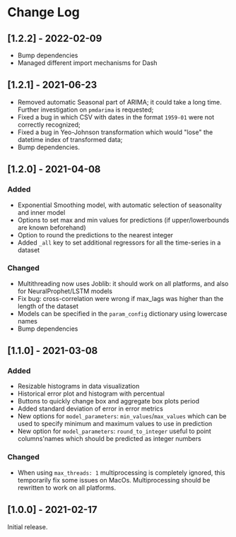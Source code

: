 # Change Log

## [1.2.2] - 2022-02-09
- Bump dependencies
- Managed different import mechanisms for Dash

## [1.2.1] - 2021-06-23
- Removed automatic Seasonal part of ARIMA; it could take a long time. Further investigation on `pmdarima` is requested;
- Fixed a bug in which CSV with dates in the format `1959-01` were not correctly recognized;
- Fixed a bug in Yeo-Johnson transformation which would "lose" the datetime index of transformed data;
- Bump dependencies.

## [1.2.0] - 2021-04-08

### Added
- Exponential Smoothing model, with automatic selection of seasonality and inner model
- Options to set max and min values for predictions (if upper/lowerbounds are known beforehand)
- Option to round the predictions to the nearest integer
- Added `_all` key to set additional regressors for all the time-series in a dataset

### Changed
- Multithreading now uses Joblib: it should work on all platforms, and also for NeuralProphet/LSTM models
- Fix bug: cross-correlation were wrong if max_lags was higher than the length of the dataset
- Models can be specified in the `param_config` dictionary using lowercase names
- Bump dependencies

## [1.1.0] - 2021-03-08

### Added

- Resizable histograms in data visualization
- Historical error plot and histogram with percentual 
- Buttons to quickly change box and aggregate box plots period
- Added standard deviation of error in error metrics
- New options for `model_parameters`: `min_values`/`max_values` which can be used to specify minimum and maximum
values to use in prediction
- New option for `model_parameters`: `round_to_integer` useful to point columns'names which should be predicted
as integer numbers

### Changed

- When using `max_threads: 1` multiprocessing is completely ignored, this temporarily fix some issues on MacOs. 
Multiprocessing should be rewritten to work on all platforms.

## [1.0.0] - 2021-02-17

Initial release.